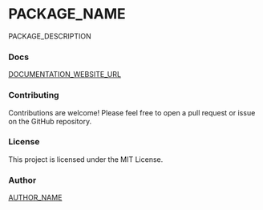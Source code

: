 # PACKAGE_NAME

PACKAGE_DESCRIPTION

### Docs

[DOCUMENTATION_WEBSITE_URL](DOCUMENTATION_WEBSITE_URL)

### Contributing

Contributions are welcome! Please feel free to open a pull request or issue on the GitHub repository.

### License

This project is licensed under the MIT License.

### Author

[AUTHOR_NAME](AUTHOR_WEBSITE_URL)
